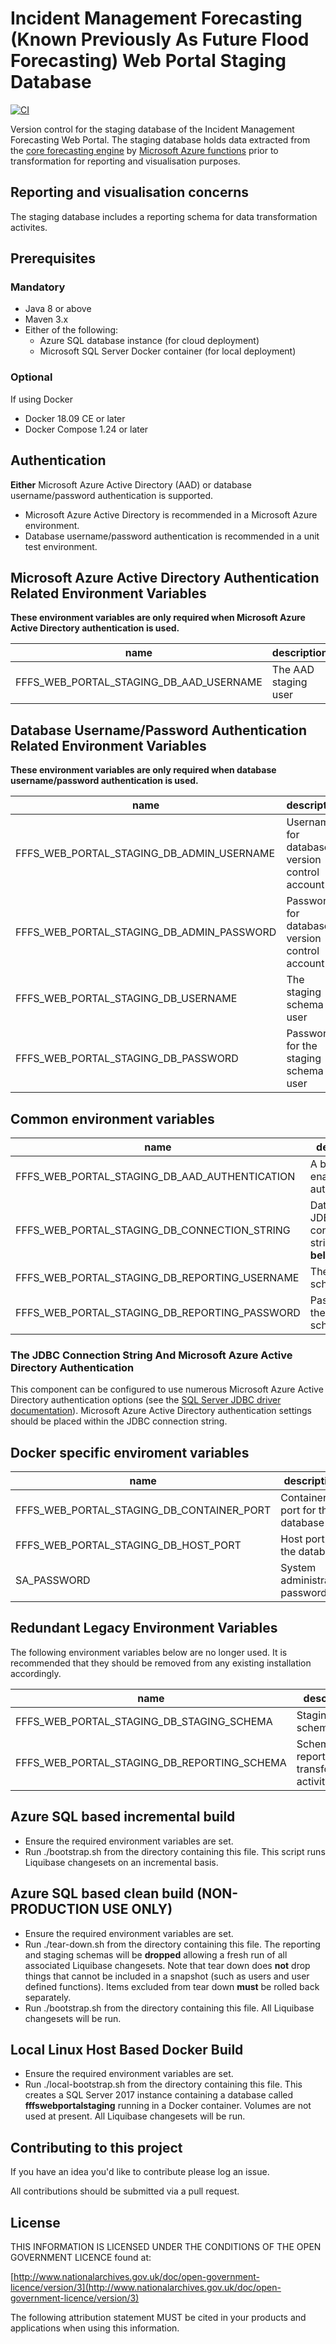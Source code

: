 # Incident Management Forecasting (Known Previously As Future Flood Forecasting) Web Portal Staging Database

[![CI](https://github.com/DEFRA/future-flood-forecasting-web-portal-staging/actions/workflows/ci.yml/badge.svg)](https://github.com/DEFRA/future-flood-forecasting-web-portal-staging/actions/workflows/ci.yml)

Version control for the staging database of the Incident Management Forecasting Web Portal.
The staging database holds data extracted from the [core forecasting engine](https://www.deltares.nl/en/software/flood-forecasting-system-delft-fews-2/) by [Microsoft Azure functions](https://github.com/DEFRA/future-flood-forecasting-web-portal-importer) prior to transformation for reporting and visualisation purposes.

## Reporting and visualisation concerns

The staging database includes a reporting schema for data transformation activites.

## Prerequisites

### Mandatory

* Java 8 or above
* Maven 3.x
* Either of the following:
  * Azure SQL database instance (for cloud deployment)
  * Microsoft SQL Server Docker container (for local deployment)

### Optional

If using Docker

* Docker 18.09 CE or later
* Docker Compose 1.24 or later

## Authentication

**Either** Microsoft Azure Active Directory (AAD) or database username/password authentication is supported.

* Microsoft Azure Active Directory is recommended in a Microsoft Azure environment.
* Database username/password authentication is recommended in a unit test environment.

## Microsoft Azure Active Directory Authentication Related Environment Variables

**These environment variables are only required when Microsoft Azure Active Directory authentication is used.**

| name                                           | description                                           | required | default | valid       |
|------------------------------------------------|-------------------------------------------------------|----------|---------|-------------|
| FFFS_WEB_PORTAL_STAGING_DB_AAD_USERNAME        | The AAD staging user                                  | yes      |         |             |

## Database Username/Password Authentication Related Environment Variables

**These environment variables are only required when database username/password authentication is used.**

| name                                           | description                                           | required | default | valid       |
|------------------------------------------------|-------------------------------------------------------|----------|---------|-------------|
| FFFS_WEB_PORTAL_STAGING_DB_ADMIN_USERNAME      | Username for database version control account         | yes      |         |             |
| FFFS_WEB_PORTAL_STAGING_DB_ADMIN_PASSWORD      | Password for database version control account         | yes      |         |             |
| FFFS_WEB_PORTAL_STAGING_DB_USERNAME            | The staging schema user                               | yes      |         |             |
| FFFS_WEB_PORTAL_STAGING_DB_PASSWORD            | Password for the staging schema user                  | yes      |         |             |

## Common environment variables

| name                                           | description                                           | required | default | valid       |
|------------------------------------------------|-------------------------------------------------------|----------|---------|-------------|
| FFFS_WEB_PORTAL_STAGING_DB_AAD_AUTHENTICATION  | A boolean enabling AAD authentication                 | yes      |         |             |
| FFFS_WEB_PORTAL_STAGING_DB_CONNECTION_STRING   | Database JDBC connection string (**see below**)       | yes      |         |             |
| FFFS_WEB_PORTAL_STAGING_DB_REPORTING_USERNAME  | The reporting schema user                             | yes      |         |             |
| FFFS_WEB_PORTAL_STAGING_DB_REPORTING_PASSWORD  | Password for the reporting schema user                | yes      |         |             |

### The JDBC Connection String And Microsoft Azure Active Directory Authentication

This component can be configured to use numerous Microsoft Azure Active Directory authentication options (see the [SQL Server JDBC driver documentation](https://docs.microsoft.com/en-us/sql/connect/jdbc/setting-the-connection-properties?view=sql-server-ver15)). Microsoft Azure Active Directory authentication settings should be placed within the JDBC connection string.

## Docker specific enviroment variables

| name                                           | description                                           | required | default | valid       |
|------------------------------------------------|-------------------------------------------------------|----------|---------|-------------|
| FFFS_WEB_PORTAL_STAGING_DB_CONTAINER_PORT      | Container port for the database                       | no       | 1433    |             |
| FFFS_WEB_PORTAL_STAGING_DB_HOST_PORT           | Host port for the database                            | no       | 1433    |             |
| SA_PASSWORD                                    | System administrator password                         | yes      |         |             |

## Redundant Legacy Environment Variables

The following environment variables below are no longer used. It is recommended that they should be removed from any existing installation
accordingly.

| name                                           | description                                           | required | default | valid       |
|------------------------------------------------|-------------------------------------------------------|----------|---------|-------------|
| FFFS_WEB_PORTAL_STAGING_DB_STAGING_SCHEMA      | Staging schema name                                   | yes      |         |             |
| FFFS_WEB_PORTAL_STAGING_DB_REPORTING_SCHEMA    | Schema for reporting data transformation activities   | yes      |         |             |

## Azure SQL based incremental build

* Ensure the required environment variables are set.
* Run ./bootstrap.sh from the directory containing this file. This script runs Liquibase changesets on an incremental basis.

## Azure SQL based clean build (NON-PRODUCTION USE ONLY)

* Ensure the required environment variables are set.
* Run ./tear-down.sh from the directory containing this file. The reporting and staging schemas
  will be **dropped** allowing a fresh run of all associated Liquibase changesets. Note that tear down does
  **not** drop things that cannot be included in a snapshot (such as users and user defined functions). Items
  excluded from tear down **must** be rolled back separately.
* Run ./bootstrap.sh from the directory containing this file. All Liquibase changesets will be run.
  
## Local Linux Host Based Docker Build

* Ensure the required environment variables are set.
* Run ./local-bootstrap.sh from  the directory containing this file. This creates a SQL Server 2017 instance containing a database called
  **fffswebportalstaging** running in a Docker container. Volumes are not used at present. All Liquibase changesets will be run.

## Contributing to this project

If you have an idea you'd like to contribute please log an issue.

All contributions should be submitted via a pull request.

## License

THIS INFORMATION IS LICENSED UNDER THE CONDITIONS OF THE OPEN GOVERNMENT LICENCE found at:

[http://www.nationalarchives.gov.uk/doc/open-government-licence/version/3](http://www.nationalarchives.gov.uk/doc/open-government-licence/version/3)

The following attribution statement MUST be cited in your products and applications when using this information.
